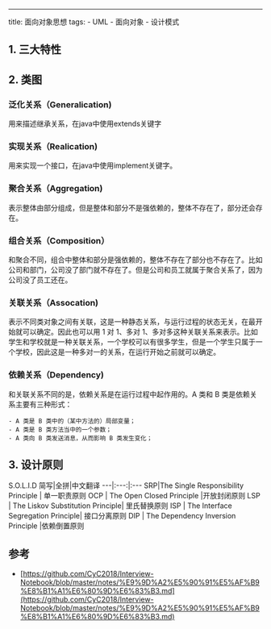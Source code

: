 ---
title: 面向对象思想
tags:
    - UML
    - 面向对象
    - 设计模式
## 1. 三大特性

## 2. 类图
### 泛化关系（Generalication)
用来描述继承关系，在java中使用extends关键字
### 实现关系（Realication)
用来实现一个接口，在java中使用implement关键字。
### 聚合关系（Aggregation)
表示整体由部分组成，但是整体和部分不是强依赖的，整体不存在了，部分还会存在。
### 组合关系（Composition）
和聚合不同，组合中整体和部分是强依赖的，整体不存在了部分也不存在了。比如公司和部门，公司没了部门就不存在了。但是公司和员工就属于聚合关系了，因为公司没了员工还在。
### 关联关系（Assocation)
表示不同类对象之间有关联，这是一种静态关系，与运行过程的状态无关，在最开始就可以确定。因此也可以用 1 对 1、多对 1、多对多这种关联关系来表示。比如学生和学校就是一种关联关系，一个学校可以有很多学生，但是一个学生只属于一个学校，因此这是一种多对一的关系，在运行开始之前就可以确定。
### 依赖关系（Dependency)
和关联关系不同的是，依赖关系是在运行过程中起作用的。A 类和 B 类是依赖关系主要有三种形式：

    - A 类是 B 类中的（某中方法的）局部变量；
    - A 类是 B 类方法当中的一个参数；
    - A 类向 B 类发送消息，从而影响 B 类发生变化；
## 3. 设计原则
S.O.L.I.D
简写|全拼|中文翻译
---|:---:|:---
SRP|The Single Responsibility Principle | 单一职责原则
OCP |	The Open Closed Principle 	|开放封闭原则
LSP |	The Liskov Substitution Principle| 	里氏替换原则
ISP |	The Interface Segregation Principle| 	接口分离原则
DIP |	The Dependency Inversion Principle 	|依赖倒置原则
## 参考
- [https://github.com/CyC2018/Interview-Notebook/blob/master/notes/%E9%9D%A2%E5%90%91%E5%AF%B9%E8%B1%A1%E6%80%9D%E6%83%B3.md](https://github.com/CyC2018/Interview-Notebook/blob/master/notes/%E9%9D%A2%E5%90%91%E5%AF%B9%E8%B1%A1%E6%80%9D%E6%83%B3.md)